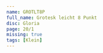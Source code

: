 ```yaml
---
name: GROTLT8P
full_name: Grotesk leicht 8 Punkt
disc: Gloria
page: 20/1
missing: true
tags: [Klein]
---
```

